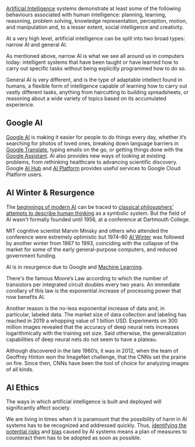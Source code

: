 [Artificial Intelligence](https://www.zdnet.com/article/what-is-ai-everything-you-need-to-know-about-artificial-intelligence/)   systems demonstrate at least some of the following behaviours associated with human intelligence: planning, learning, reasoning, problem solving, knowledge representation, perception, motion, and manipulation and, to a lesser extent, social intelligence and creativity.

At a very high level, artificial intelligence can be split into two broad types: narrow AI and general AI.

As mentioned above, narrow AI is what we see all around us in computers today: intelligent systems that have been taught or have learned how to carry out specific tasks without being explicitly programmed how to do so.

General AI is very different, and is the type of adaptable intellect found in humans, a flexible form of intelligence capable of learning how to carry out vastly different tasks, anything from haircutting to building spreadsheets, or reasoning about a wide variety of topics based on its accumulated experience. 



## Google  AI

[Google AI](https://ai.google/) is making it easier for people to do things every day, whether it’s searching for photos of loved ones, breaking down language barriers in [Google Translate](https://translate.google.com/), typing emails on the go, or getting things done with the [Google Assistant](https://assistant.google.com/). AI also provides new ways of looking at existing problems, from rethinking healthcare to advancing scientific discovery. Google [AI Hub](AI-Hub) and [AI Platform](AI-Platform) provides useful services to Google Cloud Platform users.

## AI Winter  & Resurgence 


The [beginnings of modern AI](https://www.livescience.com/49007-history-of-artificial-intelligence.html) can be traced to [classical philosophers' attempts to describe human thinking](https://towardsdatascience.com/rise-and-fall-of-symbolic-ai-6b7abd2420f2) as a symbolic system. But the field of AI wasn't formally founded until 1956, at a conference at Dartmouth College.

MIT cognitive scientist Marvin Minsky and others who attended the conference were extremely optimistic but 1974–80 [AI Winter](https://towardsdatascience.com/history-of-the-first-ai-winter-6f8c2186f80b) was followed by another winter from 1987 to 1993, coinciding with the collapse of the market for some of the early general-purpose computers, and reduced government funding.

AI is in resurgence due to Google and [Machine Learning](Machine-Learning). 
 
There's the famous Moore’s Law according to which the number of transistors per integrated circuit doubles every two years. An immediate corollary of this law is the exponential increase of processing power that now benefits AI. 

Another reason is the no-less exponential increase of data and, in particular, labeled data. The market size of data collection and labeling has reached in 2019 a whopping value of 1 billion USD. Experiments on 300 million images  revealed that the accuracy of deep neural nets increases logarithmically with the training set size. Said otherwise, the generalization capabilities of deep neural nets do not seem to have a plateau.

Although discovered in the late 1980’s, it was in 2012, when the team of Geoffrey Hinton won the ImageNet challenge, that the CNNs set the prairie on fire. Since then, CNNs have been the tool of choice for analyzing images of all kinds.


## AI Ethics 

The ways in which artificial intelligence is built and deployed will significantly affect society. 

We are living in times when it is paramount that the possibility of harm in AI systems has to be recognized and addressed quickly. Thus, [identifying the potential risks](https://futureoflife.org/background/benefits-risks-of-artificial-intelligence/)  and [bias](https://www.educative.io/blog/racial-bias-machine-learning-algorithms) caused by AI systems means a plan of measures to counteract them has to be adopted as soon as possible.
